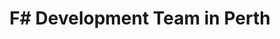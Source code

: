 ---
title: F# Development Team in Perth
permalink: /landings/f--developer-perth
technology: F#
location: Perth
---